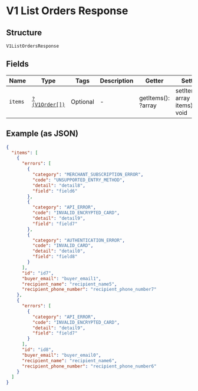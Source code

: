
# V1 List Orders Response

## Structure

`V1ListOrdersResponse`

## Fields

| Name | Type | Tags | Description | Getter | Setter |
|  --- | --- | --- | --- | --- | --- |
| `items` | [`?(V1Order[])`](../../doc/models/v1-order.md) | Optional | - | getItems(): ?array | setItems(?array items): void |

## Example (as JSON)

```json
{
  "items": [
    {
      "errors": [
        {
          "category": "MERCHANT_SUBSCRIPTION_ERROR",
          "code": "UNSUPPORTED_ENTRY_METHOD",
          "detail": "detail8",
          "field": "field6"
        },
        {
          "category": "API_ERROR",
          "code": "INVALID_ENCRYPTED_CARD",
          "detail": "detail9",
          "field": "field7"
        },
        {
          "category": "AUTHENTICATION_ERROR",
          "code": "INVALID_CARD",
          "detail": "detail0",
          "field": "field8"
        }
      ],
      "id": "id7",
      "buyer_email": "buyer_email1",
      "recipient_name": "recipient_name5",
      "recipient_phone_number": "recipient_phone_number7"
    },
    {
      "errors": [
        {
          "category": "API_ERROR",
          "code": "INVALID_ENCRYPTED_CARD",
          "detail": "detail9",
          "field": "field7"
        }
      ],
      "id": "id8",
      "buyer_email": "buyer_email0",
      "recipient_name": "recipient_name6",
      "recipient_phone_number": "recipient_phone_number6"
    }
  ]
}
```

